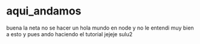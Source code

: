 # aqui_andamos

buena la neta no se hacer un hola mundo en node y no le entendi muy bien a esto y pues ando haciendo el tutorial jejeje sulu2

